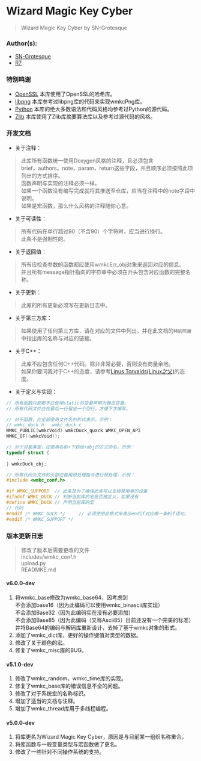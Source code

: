 # Wizard Magic Key Cyber
> Wizard Magic Key Cyber by SN-Grotesque

### Author(s):
 - [SN-Grotesque](https://github.com/sngrotesque)
 - [R7](https://github.com/r7z7)

### 特别鸣谢
 - [OpenSSL](https://github.com/openssl/openssl) 本库使用了OpenSSL的哈希库。
 - [libpng](http://libpng.org/pub/png/) 本库参考过libpng库的代码来实现wmkcPng库。
 - [Python](https://www.python.org/) 本库的绝大多数语法和代码风格均参考过Python的源代码。
 - [Zlib](https://github.com/madler/zlib) 本库使用了Zlib库摘要算法库以及参考过源代码的风格。

### 开发文档
 -  关于注释：  
> 此库所有函数统一使用Doxygen风格的注释，且必须包含  
> brief，authors，note，param，return这些字段，并且顺序必须按照此项列出的方式排序。  
> 函数声明与实现的注释必须一样。  
> 如果一个函数没有编写完成就将其推送至仓库，应当在注释中的note字段中说明。  
> 如果是宏函数，那么什么风格的注释随你心意。
 -  关于可读性：
> 所有代码在单行超过90（不含90）个字符时，应当进行换行。  
> 此条不是强制性的。
 -  关于返回值：
> 所有应检查参数的函数都应使用wmkcErr_obj对象来返回对应的信息。  
> 并且所有message指针指向的字符串中必须在开头包含对应函数的完整名称。
 -  关于更新：
> 此库的所有更新必须写在更新日志中。
 -  关于第三方库：
> 如果使用了任何第三方库，请在对应的文件中列出，并在此文档的`特别鸣谢`中指出库的名称与对应的链接。
 -  关于C++：
> 此库不应包含任何C++代码。除非非常必要，否则没有商量余地。  
> 如果你要问我对于C++的态度，请参考[Linus Torvalds(Linux之父)](https://medium.com/nerd-for-tech/linus-torvalds-c-is-really-a-terrible-language-2248b839bee3)的态度。
 -  关于定义与实现：
```c
// 所有函数内部都不应使用static将变量声明为静态变量。
// 所有代码文件应在最后一行留出一个空行，方便下次编写。

// 对于函数，应全部使用文件名的形式表示。示例：
// wmkc_duck.h   wmkc_duck.c
WMKC_PUBLIC(wmkcVoid) wmkcDuck_quack WMKC_OPEN_API
WMKC_OF((wmkcVoid));

// 对于对象类型，应使用名称+下划线+obj的方式命名，示例：
typedef struct {
    ...
} wmkcDuck_obj;

// 所有代码头文件的头部应使用预处理指令进行预处理，示例：
#include <wmkc_conf.h>

#if WMKC_SUPPORT  // 此条是为了确保此库可以支持使用者的设备
#ifndef WMKC_DUCK // 判断当前库的宏是否被定义，如果没有
#define WMKC_DUCK // 声明当前库的宏
// 代码
#endif /* WMKC_DUCK */     // 必须使用此格式来表示endif对应哪一条#if语句。
#endif /* WMKC_SUPPORT */

```

### 版本更新日志
> 修改了版本后需要更改的文件  
> includes/wmkc_conf.h  
> upload.py  
> READMKE.md

#### v6.0.0-dev
1.  将wmkc_base修改为wmkc_base64，因考虑到  
    不会添加base16（因为此编码可以使用wmkc_binascii库实现）  
    不会添加Base32（因为此编码实在没有必要添加）  
    不会添加Base85（因为此编码（又称Ascii85）目前还没有一个完美的标准）  
    并将Base64的编码与解码库重新设计，去掉了基于wmkc对象的形式。
2.  添加了wmkc_dict库，更好的操作键值对类型的数据。
3.  修改了关于颜色的宏。
4.  修复了wmkc_misc库的BUG。

#### v5.1.0-dev
1.  修改了wmkc_random，wmkc_time库的实现。
2.  修复了wmkc_base库的错误信息不全的问题。
3.  修改了对于系统宏的名称标识。
4.  增加了适当的文档与注释。
5.  增加了wmkc_thread库用于多线程编程。

#### v5.0.0-dev
1.  将库更名为Wizard Magic Key Cyber，原因是与目前某一组织名称重合。
2.  将库函数与一般变量类型与宏函数做了更名。
3.  修改了一些针对不同操作系统的支持。
